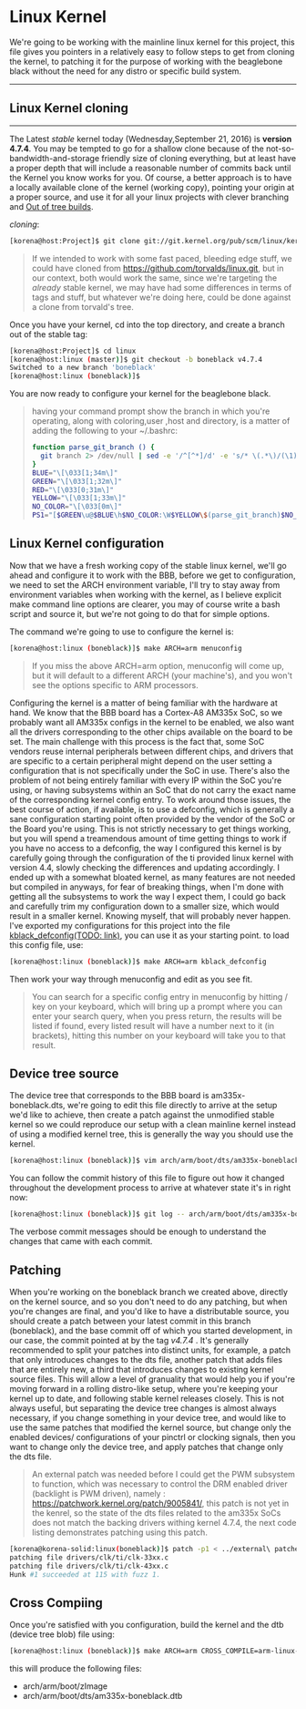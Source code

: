 # Linux Kernel 

We're going to be working with the mainline linux kernel for this project, this file gives you pointers in a relatively easy to follow steps to get from cloning the kernel, to patching it for the purpose of working with the beaglebone black without the need for any distro or specific build system.

---
 
## Linux Kernel cloning

---

The Latest *stable* kernel today (Wednesday,September 21, 2016) is **version 4.7.4**. You may be tempted to go for a shallow clone because of the not\-so\-bandwidth\-and\-storage friendly size of cloning everything, but at least have a proper depth that will include a reasonable number of commits back until the Kernel you know works for you. Of course, a better approach is to have a locally available clone of the kernel (working copy), pointing your origin at a proper source, and use it for all your linux projects with clever branching and [Out of tree builds](http://www.crashcourse.ca/wiki/index.php/Building_kernel_out_of_tree). 

*cloning*:

```bash
[korena@host:Project]$ git clone git://git.kernel.org/pub/scm/linux/kernel/git/stable/linux-stable.git

```
> If we intended to work with some fast paced, bleeding edge stuff,
> we could have cloned from https://github.com/torvalds/linux.git,
> but in our context, both would work the same, since we're targeting 
> the *already* stable kernel, we may have had some differences in terms
> of tags and stuff, but whatever we're doing here, could be done against
> a clone from torvald's tree.
 

Once you have your kernel, cd into the top directory, and create a branch out of the stable tag:

```bash
[korena@host:Project]$ cd linux 
[korena@host:linux (master)]$ git checkout -b boneblack v4.7.4
Switched to a new branch 'boneblack'
[korena@host:linux (boneblack)]$
```

You are now ready to configure your kernel for the beaglebone black.

> having your command prompt show the branch in which you're operating,
> along with coloring,user ,host and directory, is a matter of adding
> the following to your ~/.bashrc:
> ```bash
>function parse_git_branch () {                                                     
>   git branch 2> /dev/null | sed -e '/^[^*]/d' -e 's/* \(.*\)/(\1)/'               
>}  
>BLUE="\[\033[1;34m\]"                                                              
>GREEN="\[\033[1;32m\]"                                                             
>RED="\[\033[0;31m\]"                                                               
>YELLOW="\[\033[1;33m\]"                                                            
>NO_COLOR="\[\033[0m\]"                                                             
>PS1="[$GREEN\u@$BLUE\h$NO_COLOR:\W$YELLOW\$(parse_git_branch)$NO_COLOR]\$ "
> ```

## Linux Kernel configuration

Now that we have a fresh working copy of the stable linux kernel, we'll go ahead and configure it to work with the BBB, before we get to configuration, we need to set the ARCH environment variable, I'll try to stay away from environment variables when working with the kernel, as I believe explicit make command line options are clearer, you may of course 
write a bash script and source it, but we're not going to do that for simple options.

The command we're going to use to configure the kernel is:

```bash
[korena@host:linux (boneblack)]$ make ARCH=arm menuconfig
```

> If you miss the above ARCH=arm option, menuconfig will come up,
> but it will default to a different ARCH (your machine's), and 
> you won't see the options specific to ARM processors.

Configuring the kernel is a matter of being familiar with the hardware at hand. We know that the BBB board has a Cortex-A8 AM335x SoC, so we probably want all AM335x configs in the kernel to be enabled, we also want all the drivers corresponding to the other chips available on the board to be set. The main challenge with this process is the fact that, some SoC vendors reuse internal peripherals between different chips, and drivers that are specific to a certain peripheral might depend on the user setting a configuration that is not specifically under the SoC in use. There's also the problem of not being entirely familiar with every IP within the SoC you're using, or having subsystems within an SoC that do not carry the exact name of the corresponding kernel config entry. To work around those issues, the best course of action, if available, is to use a defconfig, which is generally a sane configuration starting point often provided by the vendor of the SoC or the Board you're using. This is not strictly necessary to get things working, but you will spend a treamendous amount of time getting things to work if you have no access to a defconfig, the way I configured this kernel is by carefully going through the configuration of the ti provided linux kernel with version 4.4, slowly checking the differences and updating accordingly. I ended up with a somewhat bloated kernel, as many features are not needed but compiled in anyways, for fear of breaking things, when I'm done with getting all the subsystems to work the way I expect them, I could go back and carefully trim my configuration down to a smaller size, which would result in a smaller kernel. Knowing myself, that will probably never happen. I've exported my configurations for this project into the file [kblack_defconfig(TODO: link)](https://github.com/korena/bbb_dashboard/blob/master/linux/arch/arm/configs/kblack_defconfig), you can use it as your starting point. to load this config file, use:

```bash
[korena@host:linux (boneblack)]$ make ARCH=arm kblack_defconfig
```

Then work your way through menuconfig and edit as you see fit.

> You can search for a specific config entry in menuconfig by hitting / key on your keyboard,
> which will bring up a prompt where you can enter your search query, when you press return,
> the results will be listed if found, every listed result will have a number next to it
> (in brackets), hitting this number on your keyboard will take you to that result.


## Device tree source

The device tree that corresponds to the BBB board is am335x-boneblack.dts, we're going to edit this file directly to arrive at the setup we'd like to achieve, then create a patch against the unmodified stable kernel so we could reproduce our setup with a clean mainline kernel instead of using a modified kernel tree, this is generally the way you should use the kernel.

```bash
[korena@host:linux (boneblack)]$ vim arch/arm/boot/dts/am335x-boneblack.dts
```
You can follow the commit history of this file to figure out how it changed throughout the development process to arrive at whatever state it's in right now:

```bash
[korena@host:linux (boneblack)]$ git log -- arch/arm/boot/dts/am335x-boneblack.dts
```
The verbose commit messages should be enough to understand the changes that came with each commit.


## Patching

When you're working on the boneblack branch we created above, directly on the kernel source, and so you don't need to do any patching, but when you're changes are final, and you'd like to have a distributable source, you should create a patch between your latest commit in this branch (boneblack), and the base commit off of which you started development, in our case, the commit pointed at by the tag *v4.7.4* . It's generally recommended to split your patches into distinct units, for example, a patch that only introduces changes to the dts file, another patch that adds files that are entirely new, a third that introduces changes to existing kernel source files. This will allow a level of granuality that would help you if you're moving forward in a rolling distro-like setup, where you're keeping your kernel up to date, and following stable kernel releases closely. This is not always useful, but separating the device tree changes is almost always necessary, if you change something in your device tree, and would like to use the same patches that modified the kernel source, but change only the enabled devices/ configurations of your pinctrl or clocking signals, then you want to change only the device tree, and apply patches that change only the dts file. 


> An external patch was needed before I could get the PWM subsystem to function, which was necessary to control the DRM enabled driver (backlight is PWM driven), namely : https://patchwork.kernel.org/patch/9005841/, this patch is not yet in the kenrel, so the state of the dts files related to the am335x SoCs does not match the backing drivers withing kernel 4.7.4, the next code listing demonstrates patching using this patch.

```bash
[korena@korena-solid:linux(boneblack)]$ patch -p1 < ../external\ patches/pwm-clock-fix.patch
patching file drivers/clk/ti/clk-33xx.c
patching file drivers/clk/ti/clk-43xx.c
Hunk #1 succeeded at 115 with fuzz 1.

```


## Cross Compiing

Once you're satisfied with you configuration, build the kernel and the dtb (device tree blob) file using:


```bash
[korena@host:linux (boneblack)]$ make ARCH=arm CROSS_COMPILE=arm-linux-gnueabihf-
```
this will produce the following files:

+ arch/arm/boot/zImage
+ arch/arm/boot/dts/am335x-boneblack.dtb

